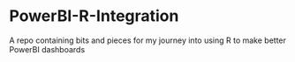 # PowerBI-R-Integration
A repo containing bits and pieces for my journey into using R to make better PowerBI dashboards
